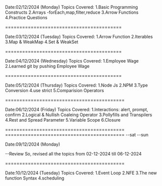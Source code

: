 
Date:02/12/2024 (Monday) 
Topics Covered: 
1.Basic Programming Constructs 
2.Arrays -forEach,map,filter,reduce 
3.Arrow Functions 
4.Practice Questions

=========================================

Date:03/12/2024 (Tuesday)
Topics Covered:
1.Arrow Function
2.Iterables
3.Map & WeakMap
4.Set & WeakSet

=========================================

Date:04/12/2024 (Wednesday)
Topics Covered:
1.Employee Wage
2.Learned git by pushing Employee Wage

=========================================

Date:05/12/2024 (Thursday)
Topics Covered:
1.Node Js
2.NPM
3.Type Conversion
4.use strict
5.Comparision Operators

==========================================

Date:06/12/2024 (Friday)
Topics Covered:
1.Interactions: alert, prompt, confirm
2.Logical & Nullish Coaleing Operator
3.Pollyfills and Transpilers
4.Rest and Spread Parameter
5.Variable Scope
6.Closure

==========================================
========================================== --sat --sun

Date:09/12/2024 (Monday)

--Review 
So, revised all the topics from 02-12-2024 till 06-12-2024

==========================================

Date:10/12/2024 (Tuesday)
Topics Covered:
1.Event Loop
2.NFE
3.The new function Syntax
4.scheduling


